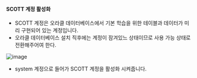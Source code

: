 #### SCOTT 계정 활성화  
  - SCOTT 계정은 오라클 데이터베이스에서 기본 학습을 위한 테이블과 데이터가 미리 구현되어 있는 계정입니다.  
  - 오라클 데이터베이스 설치 직후에는 계정이 잠겨있느 상태이므로 사용 가능 상태로 전환해주어여 한다.  
  
![image](https://user-images.githubusercontent.com/67041069/87847948-ec59e800-c916-11ea-84b5-74043915ac17.png)  
  - system 계정으로 들어가 SCOTT 계정을 활성화 시켜줍니다.  
  
